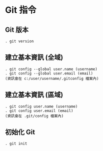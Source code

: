 # Git 指令

## Git 版本
    . git version

## 建立基本資訊 (全域)
    . git config --global user.name (username)
    . git config --global user.email (email)
    (資訊會在 c:/user/username/.gitconfig 檔案內)

## 建立基本資訊 (區域)
    . git config user.name (username)
    . git config user.email (email)
    (資訊會在 .git/config 檔案內)

## 初始化 Git
    . git init

